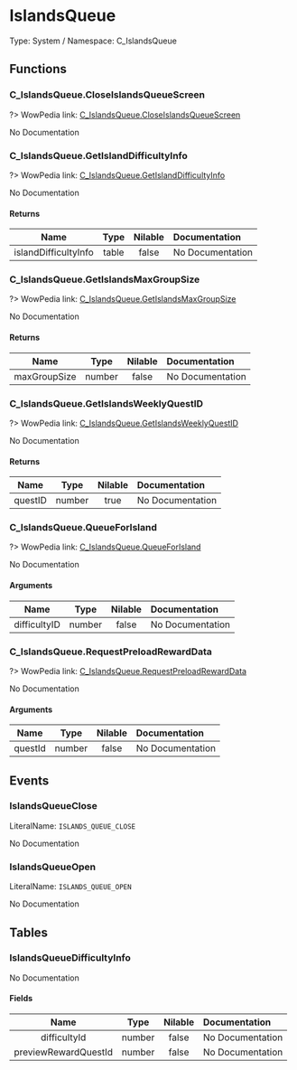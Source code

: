# IslandsQueue

Type: System / Namespace: C_IslandsQueue

## Functions

### C_IslandsQueue.CloseIslandsQueueScreen
?> WowPedia link: [C_IslandsQueue.CloseIslandsQueueScreen](https://wow.gamepedia.com/API_C_IslandsQueue.CloseIslandsQueueScreen)

No Documentation

### C_IslandsQueue.GetIslandDifficultyInfo
?> WowPedia link: [C_IslandsQueue.GetIslandDifficultyInfo](https://wow.gamepedia.com/API_C_IslandsQueue.GetIslandDifficultyInfo)

No Documentation

#### Returns
|Name|Type|Nilable|Documentation|
|:---:|:---:|:---:|:---|
|islandDifficultyInfo|table|false|No Documentation|
### C_IslandsQueue.GetIslandsMaxGroupSize
?> WowPedia link: [C_IslandsQueue.GetIslandsMaxGroupSize](https://wow.gamepedia.com/API_C_IslandsQueue.GetIslandsMaxGroupSize)

No Documentation

#### Returns
|Name|Type|Nilable|Documentation|
|:---:|:---:|:---:|:---|
|maxGroupSize|number|false|No Documentation|
### C_IslandsQueue.GetIslandsWeeklyQuestID
?> WowPedia link: [C_IslandsQueue.GetIslandsWeeklyQuestID](https://wow.gamepedia.com/API_C_IslandsQueue.GetIslandsWeeklyQuestID)

No Documentation

#### Returns
|Name|Type|Nilable|Documentation|
|:---:|:---:|:---:|:---|
|questID|number|true|No Documentation|
### C_IslandsQueue.QueueForIsland
?> WowPedia link: [C_IslandsQueue.QueueForIsland](https://wow.gamepedia.com/API_C_IslandsQueue.QueueForIsland)

No Documentation

#### Arguments
|Name|Type|Nilable|Documentation|
|:---:|:---:|:---:|:---|
|difficultyID|number|false|No Documentation|
### C_IslandsQueue.RequestPreloadRewardData
?> WowPedia link: [C_IslandsQueue.RequestPreloadRewardData](https://wow.gamepedia.com/API_C_IslandsQueue.RequestPreloadRewardData)

No Documentation

#### Arguments
|Name|Type|Nilable|Documentation|
|:---:|:---:|:---:|:---|
|questId|number|false|No Documentation|
## Events

### IslandsQueueClose
LiteralName: `ISLANDS_QUEUE_CLOSE`

No Documentation

### IslandsQueueOpen
LiteralName: `ISLANDS_QUEUE_OPEN`

No Documentation

## Tables

### IslandsQueueDifficultyInfo

No Documentation

#### Fields
|Name|Type|Nilable|Documentation|
|:---:|:---:|:---:|:---|
|difficultyId|number|false|No Documentation|
|previewRewardQuestId|number|false|No Documentation|